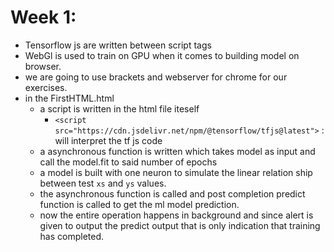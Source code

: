# Week 1:
* Tensorflow js are written between script tags
* WebGl is used to train on GPU when it comes to building model on browser.
* we are going to use brackets and webserver for chrome for our exercises.
* in the FirstHTML.html
  * a script is written in the html file iteself
    * ```<script src="https://cdn.jsdelivr.net/npm/@tensorflow/tfjs@latest">``` : will interpret the tf js code
  * a asynchronous function is written which takes model as input and call the model.fit to said number of epochs
  * a model is built with one neuron to simulate the linear relation ship between test ```xs``` and ```ys``` values.
  * the asynchronous function is called and post completion predict function is called to get the ml model prediction.
  * now the entire operation happens in background and since alert is given to output the predict output that is only indication that training has completed.

